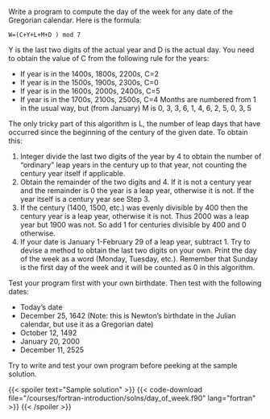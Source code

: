 Write a program to compute the day of the week for any date of the Gregorian calendar. Here is the formula: 
```
W=(C+Y+L+M+D ) mod 7 
```
Y is the last two digits of the actual year and D is the actual day. 
You need to obtain the value of C from the following rule for the years: 
* If year is in the 1400s, 1800s, 2200s, C=2 
* If year is in the 1500s, 1900s, 2300s, C=0
* If year is in the 1600s, 2000s, 2400s, C=5 
* If year is in the 1700s, 2100s, 2500s, C=4 
Months are numbered from 1 in the usual way, but (from January) M is 0, 3, 3, 6, 1, 4, 6, 2, 5, 0, 3, 5 

The only tricky part of this algorithm is L, the number of leap days that have occurred since the beginning of the century of the given date. 
To obtain this:
1. Integer divide the last two digits of the year by 4 to obtain the number of “ordinary” leap years in the century up to that year, not counting the century year itself if applicable. 
2. Obtain the remainder of the two digits and 4. If it is not a century year and the remainder is 0 the year is a leap year, otherwise it is not. If the year itself is a century year see Step 3. 
3. If the century (1400, 1500, etc.) was evenly divisible by 400 then the century year is a leap year, otherwise it is not. Thus 2000 was a leap year but 1900 was not. So add 1 for centuries divisible by 400 and 0 otherwise. 
4. If your date is January 1-February 29 of a leap year, subtract 1. 
Try to devise a method to obtain the last two digits on your own. Print the day of the week as a word (Monday, Tuesday, etc.). Remember that Sunday is the first day of the week and it will be counted as 0 in this algorithm. 

Test your program first with your own birthdate. Then test with the following dates: 
* Today’s date 
* December 25, 1642 (Note: this is Newton’s birthdate in the Julian calendar, but use it as a Gregorian date) 
* October 12, 1492 
* January 20, 2000 
* December 11, 2525

Try to write and test your own program before peeking at the sample solution.

{{< spoiler text="Sample solution" >}}
{{< code-download file="/courses/fortran-introduction/solns/day_of_week.f90" lang="fortran" >}}
{{< /spoiler >}}
